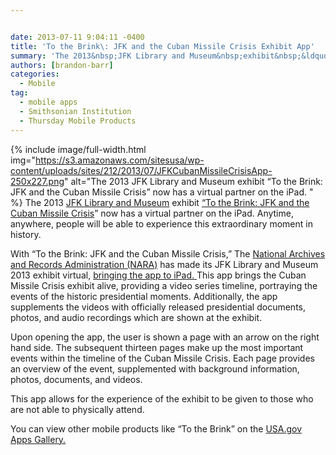```yaml
---


date: 2013-07-11 9:04:11 -0400
title: 'To the Brink\: JFK and the Cuban Missile Crisis Exhibit App'
summary: 'The 2013&nbsp;JFK Library and Museum&nbsp;exhibit&nbsp;&ldquo;To the Brink\: JFK and the Cuban Missile Crisis&rdquo; now has a virtual partner on the iPad.&nbsp; Anytime, anywhere, people will be able to'
authors: [brandon-barr]
categories:
  - Mobile
tag:
  - mobile apps
  - Smithsonian Institution
  - Thursday Mobile Products
---
```


{% include image/full-width.html img="https://s3.amazonaws.com/sitesusa/wp-content/uploads/sites/212/2013/07/JFKCubanMissileCrisisApp-250x227.png" alt="The 2013 JFK Library and Museum exhibit “To the Brink: JFK and the Cuban Missile Crisis” now has a virtual partner on the iPad. " %}
The 2013 <a href="http://www.jfklibrary.org/" target="_blank">JFK Library and Museum</a> exhibit <a href="http://foundationnationalarchives.org/cmc/" target="_blank">“To the Brink: JFK and the Cuban Missile Crisis</a>” now has a virtual partner on the iPad. Anytime, anywhere, people will be able to experience this extraordinary moment in history.

With “To the Brink: JFK and the Cuban Missile Crisis,” The <a href="http://www.archives.gov/" target="_blank">National Archives and Records Administration (NARA)</a> has made its JFK Library and Museum 2013 exhibit virtual, <a href="https://itunes.apple.com/us/app/to-brink-jfk-cuban-missile/id570032141?mt=8" target="_blank">bringing the app to iPad. </a> This app brings the Cuban Missile Crisis exhibit alive, providing a video series timeline, portraying the events of the historic presidential moments. Additionally, the app supplements the videos with officially released presidential documents, photos, and audio recordings which are shown at the exhibit.

Upon opening the app, the user is shown a page with an arrow on the right hand side. The subsequent thirteen pages make up the most important events within the timeline of the Cuban Missile Crisis. Each page provides an overview of the event, supplemented with background information, photos, documents, and videos.

This app allows for the experience of the exhibit to be given to those who are not able to physically attend.

You can view other mobile products like “To the Brink” on the <a href="http://apps.usa.gov/" target="_blank">USA.gov Apps Gallery.</a>